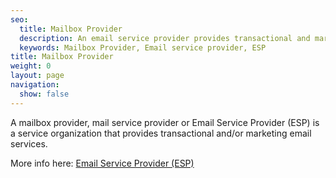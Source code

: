 ```yaml
---
seo:
  title: Mailbox Provider
  description: An email service provider provides transactional and marketing email services.
  keywords: Mailbox Provider, Email service provider, ESP
title: Mailbox Provider
weight: 0
layout: page
navigation:
  show: false
---
```


A mailbox provider, mail service provider or Email Service Provider (ESP) is a service organization that provides transactional and/or marketing email services.

More info here: [Email Service Provider (ESP)](https://sendgrid.com/docs/glossary/email-service-provider/)
